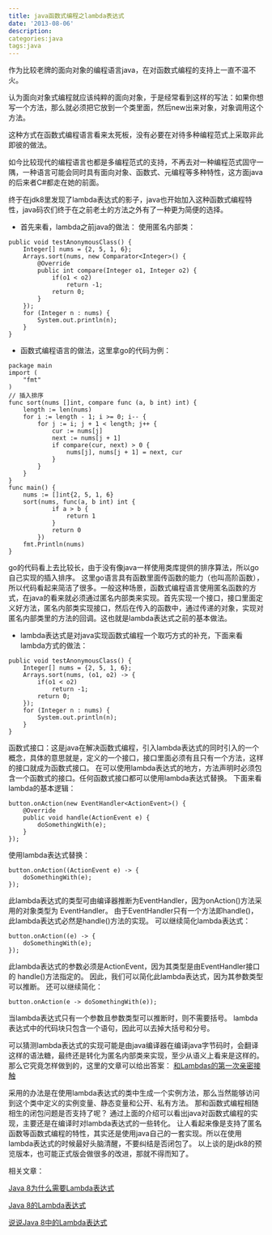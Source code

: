 ```yaml
---
title: java函数式编程之lambda表达式
date: '2013-08-06'
description:
categories:java
tags:java
---
```

作为比较老牌的面向对象的编程语言java，在对函数式编程的支持上一直不温不火。

认为面向对象式编程就应该纯粹的面向对象，于是经常看到这样的写法：如果你想写一个方法，那么就必须把它放到一个类里面，然后new出来对象，对象调用这个方法。

这种方式在函数式编程语言看来太死板，没有必要在对待多种编程范式上采取非此即彼的做法。

如今比较现代的编程语言也都是多编程范式的支持，不再去对一种编程范式固守一隅，一种语言可能会同时具有面向对象、函数式、元编程等多种特性，这方面java的后来者C#都走在她的前面。

终于在jdk8里发现了lambda表达式的影子，java也开始加入这种函数式编程特性，java码农们终于在之前老土的方法之外有了一种更为简便的选择。

* 首先来看，lambda之前java的做法：
使用匿名内部类：

```
public void testAnonymousClass() {
	Integer[] nums = {2, 5, 1, 6};
	Arrays.sort(nums, new Comparator<Integer>() {
		@Override
		public int compare(Integer o1, Integer o2) {
			if(o1 < o2) 
				return -1;
			return 0;
		}
	});
	for (Integer n : nums) {
		System.out.println(n);
	}
}
```
* 函数式编程语言的做法，这里拿go的代码为例：

```
package main
import (
	"fmt"
)
// 插入排序
func sort(nums []int, compare func (a, b int) int) {
	length := len(nums)
	for i := length - 1; i >= 0; i-- {
		for j := i; j + 1 < length; j++ {
			cur := nums[j]
			next := nums[j + 1]
			if compare(cur, next) > 0 {
				nums[j], nums[j + 1] = next, cur
			}
		}
	}
}
func main() {
	nums := []int{2, 5, 1, 6}
	sort(nums, func(a, b int) int {
			if a > b {
				return 1
			}
			return 0
		})
	fmt.Println(nums)
}
```
go的代码看上去比较长，由于没有像java一样使用类库提供的排序算法，所以go自己实现的插入排序。
这里go语言具有函数里面传函数的能力（也叫高阶函数），所以代码看起来简洁了很多。一般这种场景，函数式编程语言使用匿名函数的方式，在java的看来就必须通过匿名内部类来实现。首先实现一个接口，接口里面定义好方法，匿名内部类实现接口，然后在传入的函数中，通过传递的对象，实现对匿名内部类里的方法的回调。这也就是lambda表达式之前的基本做法。

* lambda表达式是对java实现函数式编程一个取巧方式的补充，下面来看lambda方式的做法：

```
public void testAnonymousClass() {
	Integer[] nums = {2, 5, 1, 6};
	Arrays.sort(nums, (o1, o2) -> {
		if(o1 < o2) 
			return -1;
		return 0;
	});
	for (Integer n : nums) {
		System.out.println(n);
	}
}
```
函数式接口：这是java在解决函数式编程，引入lambda表达式的同时引入的一个概念，具体的意思就是，定义的一个接口，接口里面必须有且只有一个方法，这样的接口就成为函数式接口。
在可以使用lambda表达式的地方，方法声明时必须包含一个函数式的接口。任何函数式接口都可以使用lambda表达式替换。
下面来看lambda的基本逻辑：

```
button.onAction(new EventHandler<ActionEvent>() {
	@Override
	public void handle(ActionEvent e) {
		doSomethingWith(e);
	}
});
```
使用lambda表达式替换：

```
button.onAction((ActionEvent e) -> {
	doSomethingWith(e);
});
```
此lambda表达式的类型可由编译器推断为EventHandler<ActionEvent>，因为onAction()方法采用的对象类型为 EventHandler<ActionEvent>。
由于EventHandler只有一个方法即handle()，此lambda表达式必然是handle()方法的实现。
可以继续简化lambda表达式：

```
button.onAction((e) -> {
	doSomethingWith(e);
});
```
此lambda表达式的参数必须是ActionEvent，因为其类型是由EventHandler接口的 handle()方法指定的。
因此，我们可以简化此lambda表达式，因为其参数类型可以推断。
还可以继续简化：

```
button.onAction(e -> doSomethingWith(e));
```
当lambda表达式只有一个参数且参数类型可以推断时，则不需要括号。
lambda表达式中的代码块只包含一个语句，因此可以去掉大括号和分号。

可以猜测lambda表达式的实现可能是由java编译器在编译java字节码时，会翻译这样的语法糖，最终还是转化为匿名内部类来实现，至少从语义上看来是这样的。那么它究竟怎样做到的，这里的文章可以给出答案：
[和Lambdas的第一次亲密接触](http://developer.51cto.com/art/201302/380803.htm) 

采用的办法是在使用lambda表达式的类中生成一个实例方法，那么当然能够访问到这个类中定义的实例变量、静态变量和公开、私有方法。
那和函数式编程相随相生的闭包问题是否支持了呢？
通过上面的介绍可以看出java对函数式编程的实现，主要还是在编译时对lambda表达式的一些转化。
让人看起来像是支持了匿名函数等函数式编程的特性，其实还是使用java自己的一套实现。所以在使用lambda表达式的时候最好头脑清醒，不要纠结是否闭包了。
以上谈的是jdk8的预览版本，也可能正式版会做很多的改进，那就不得而知了。


相关文章：

[Java 8为什么需要Lambda表达式](http://developer.51cto.com/art/201304/387681.htm)

[Java 8的Lambda表达式](http://developer.51cto.com/art/201206/344308.htm)

[说说Java 8中的Lambda表达式](http://www.cnblogs.com/xuqingfeng/archive/2013/04/26/about-Java8-lambda-expression.html)
